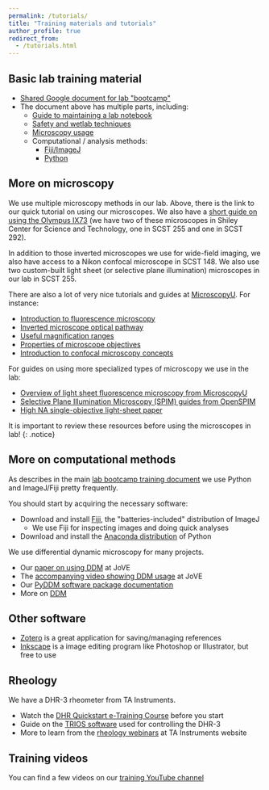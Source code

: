 ```yaml
---
permalink: /tutorials/
title: "Training materials and tutorials"
author_profile: true
redirect_from: 
  - /tutorials.html
---
```


## Basic lab training material

* [Shared Google document for lab "bootcamp"](https://docs.google.com/document/d/1haCNZab_J01oH4hBomGoWEQcc_T93lHMyB_K7xG6ueY/edit?usp=drive_link)
* The document above has multiple parts, including:
  * [Guide to maintaining a lab notebook](https://docs.google.com/document/d/1haCNZab_J01oH4hBomGoWEQcc_T93lHMyB_K7xG6ueY/edit#bookmark=id.7mlsra7bqz9c)
  * [Safety and wetlab techniques](https://docs.google.com/document/d/1haCNZab_J01oH4hBomGoWEQcc_T93lHMyB_K7xG6ueY/edit#bookmark=id.5koh0s8782vb)
  * [Microscopy usage](https://docs.google.com/document/d/1haCNZab_J01oH4hBomGoWEQcc_T93lHMyB_K7xG6ueY/edit#bookmark=id.dom419m0dx0x)
  * Computational / analysis methods:
    * [Fiji/ImageJ](https://docs.google.com/document/d/1haCNZab_J01oH4hBomGoWEQcc_T93lHMyB_K7xG6ueY/edit#bookmark=id.egt32x525jtk)
	* [Python](https://docs.google.com/document/d/1haCNZab_J01oH4hBomGoWEQcc_T93lHMyB_K7xG6ueY/edit#bookmark=id.yhh0nh6tn1f5)


## More on microscopy

We use multiple microscopy methods in our lab. Above, there is the link to our quick tutorial on using our microscopes. 
We also have a [short guide on using the Olympus IX73](https://docs.google.com/document/d/1Xycds79wexd_7W35GkwlVKRmiCgKKPw_29IXOKs-Bf8/edit?usp=sharing)
(we have two of these microscopes in Shiley Center for Science and Technology, one in SCST 255 and one in SCST 292).

In addition to those inverted microscopes we use for wide-field imaging, we also have access to a Nikon confocal microscope 
in SCST 148. We also use two custom-built light sheet (or selective plane illumination) microscopes in our lab in SCST 255. 

There are also a lot of very nice tutorials and guides at [MicroscopyU](https://www.microscopyu.com/). For instance:
* [Introduction to fluorescence microscopy](https://www.microscopyu.com/techniques/fluorescence/introduction-to-fluorescence-microscopy)
* [Inverted microscope optical pathway](https://www.microscopyu.com/tutorials/tepaths)
* [Useful magnification ranges](https://www.microscopyu.com/microscopy-basics/useful-magnification-range)
* [Properties of microscope objectives](https://www.microscopyu.com/microscopy-basics/properties-of-microscope-objectives)
* [Introduction to confocal microscopy concepts](https://www.microscopyu.com/techniques/confocal/introductory-confocal-concepts)

For guides on using more specialized types of microscopy we use in the lab:
* [Overview of light sheet fluorescence microscopy from MicroscopyU](https://www.microscopyu.com/techniques/light-sheet/light-sheet-fluorescence-microscopy)
* [Selective Plane Illumination Microscopy (SPIM) guides from OpenSPIM](https://openspim.org/)
* [High NA single-objective light-sheet paper](https://andrewgyork.github.io/high_na_single_objective_lightsheet/index.html)

It is important to review these resources before using the microscopes in lab!
{: .notice}


## More on computational methods

As describes in the main [lab bootcamp training document](https://docs.google.com/document/d/1haCNZab_J01oH4hBomGoWEQcc_T93lHMyB_K7xG6ueY/edit?usp=drive_link) 
we use Python and ImageJ/Fiji pretty frequently. 

You should start by acquiring the necessary software:
* Download and install [Fiji](https://imagej.net/software/fiji/), the "batteries-included" distribution of ImageJ
  * We use Fiji for inspecting images and doing quick analyses
* Download and install the [Anaconda distribution](https://www.anaconda.com/download) of Python

We use differential dynamic microscopy for many projects. 
* Our [paper on using DDM](https://www.jove.com/t/63931/quantifying-cytoskeleton-dynamics-using-differential-dynamic) at JoVE 
* The [accompanying video showing DDM usage](https://www.jove.com/v/63931/quantifying-cytoskeleton-dynamics-using-differential-dynamic) at JoVE 
* Our [PyDDM software package documentation](https://rmcgorty.github.io/PyDDM/build/html/index)
* More on [DDM](/ddm_tutorial/)


## Other software

* [Zotero](https://www.zotero.org/) is a great application for saving/managing references
* [Inkscape](https://inkscape.org/) is a image editing program like Photoshop or Illustrator, but free to use


## Rheology

We have a DHR-3 rheometer from TA Instruments. 

* Watch the [DHR Quickstart e-Training Course](https://www.tainstruments.com/discovery-hybrid-rheometer-quick-start-e-training-course/) before you start 
* Guide on the [TRIOS software](https://www.tainstruments.com/trios-quickstart-guide-basic-data-analysis-applications-in-rheology/) used for controlling the DHR-3
* More to learn from the [rheology webinars](https://www.tainstruments.com/support/webinars/?term=6608) at TA Instruments website


## Training videos

You can find a few videos on our [training YouTube channel](https://www.youtube.com/@Robertson-AndersonLab/videos)